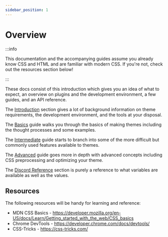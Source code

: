 ```yaml
---
sidebar_position: 1
---
```


# Overview

:::info

This documentation and the accompanying guides assume you already know CSS and HTML and are familiar with modern CSS. If you're not, check out the resources section below!

:::

These docs consist of this introduction which gives you an idea of what to expect, an overview on plugins and the development environment, a few guides, and an API reference.

The [Introduction](./introduction) section gives a lot of background information on theme requirements, the development environment, and the tools at your disposal.

The [Basics](./basics) guide walks you through the basics of making themes including the thought processes and some examples.

The [Intermediate](./intermediate) guide starts to branch into some of the more difficult but commonly used features available to themes.

The [Advanced](./advanced) guide goes more in depth with advanced concepts including CSS preprocessing and optimizing your theme.

The [Discord Reference](/api) section is purely a reference to what variables are available as well as the values.

## Resources

The following resources will be handy for learning and reference:

- MDN CSS Basics - https://developer.mozilla.org/en-US/docs/Learn/Getting_started_with_the_web/CSS_basics
- Chrome DevTools - https://developer.chrome.com/docs/devtools/
- CSS-Tricks - https://css-tricks.com/
